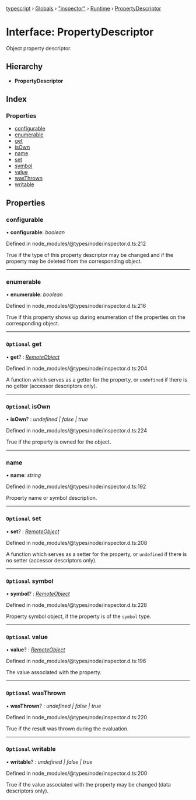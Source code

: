 [typescript](../README.md) › [Globals](../globals.md) › ["inspector"](../modules/_inspector_.md) › [Runtime](../modules/_inspector_.runtime.md) › [PropertyDescriptor](_inspector_.runtime.propertydescriptor.md)

# Interface: PropertyDescriptor

Object property descriptor.

## Hierarchy

* **PropertyDescriptor**

## Index

### Properties

* [configurable](_inspector_.runtime.propertydescriptor.md#configurable)
* [enumerable](_inspector_.runtime.propertydescriptor.md#enumerable)
* [get](_inspector_.runtime.propertydescriptor.md#optional-get)
* [isOwn](_inspector_.runtime.propertydescriptor.md#optional-isown)
* [name](_inspector_.runtime.propertydescriptor.md#name)
* [set](_inspector_.runtime.propertydescriptor.md#optional-set)
* [symbol](_inspector_.runtime.propertydescriptor.md#optional-symbol)
* [value](_inspector_.runtime.propertydescriptor.md#optional-value)
* [wasThrown](_inspector_.runtime.propertydescriptor.md#optional-wasthrown)
* [writable](_inspector_.runtime.propertydescriptor.md#optional-writable)

## Properties

###  configurable

• **configurable**: *boolean*

Defined in node_modules/@types/node/inspector.d.ts:212

True if the type of this property descriptor may be changed and if the property may be deleted from the corresponding object.

___

###  enumerable

• **enumerable**: *boolean*

Defined in node_modules/@types/node/inspector.d.ts:216

True if this property shows up during enumeration of the properties on the corresponding object.

___

### `Optional` get

• **get**? : *[RemoteObject](_inspector_.runtime.remoteobject.md)*

Defined in node_modules/@types/node/inspector.d.ts:204

A function which serves as a getter for the property, or <code>undefined</code> if there is no getter (accessor descriptors only).

___

### `Optional` isOwn

• **isOwn**? : *undefined | false | true*

Defined in node_modules/@types/node/inspector.d.ts:224

True if the property is owned for the object.

___

###  name

• **name**: *string*

Defined in node_modules/@types/node/inspector.d.ts:192

Property name or symbol description.

___

### `Optional` set

• **set**? : *[RemoteObject](_inspector_.runtime.remoteobject.md)*

Defined in node_modules/@types/node/inspector.d.ts:208

A function which serves as a setter for the property, or <code>undefined</code> if there is no setter (accessor descriptors only).

___

### `Optional` symbol

• **symbol**? : *[RemoteObject](_inspector_.runtime.remoteobject.md)*

Defined in node_modules/@types/node/inspector.d.ts:228

Property symbol object, if the property is of the <code>symbol</code> type.

___

### `Optional` value

• **value**? : *[RemoteObject](_inspector_.runtime.remoteobject.md)*

Defined in node_modules/@types/node/inspector.d.ts:196

The value associated with the property.

___

### `Optional` wasThrown

• **wasThrown**? : *undefined | false | true*

Defined in node_modules/@types/node/inspector.d.ts:220

True if the result was thrown during the evaluation.

___

### `Optional` writable

• **writable**? : *undefined | false | true*

Defined in node_modules/@types/node/inspector.d.ts:200

True if the value associated with the property may be changed (data descriptors only).
